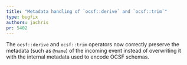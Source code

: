 ```yaml
---
title: "Metadata handling of `ocsf::derive` and `ocsf::trim`"
type: bugfix
authors: jachris
pr: 5402
---
```


The `ocsf::derive` and `ocsf::trim` operators now correctly preserve the
metadata (such as `@name`) of the incoming event instead of overwriting it with
the internal metadata used to encode OCSF schemas.
